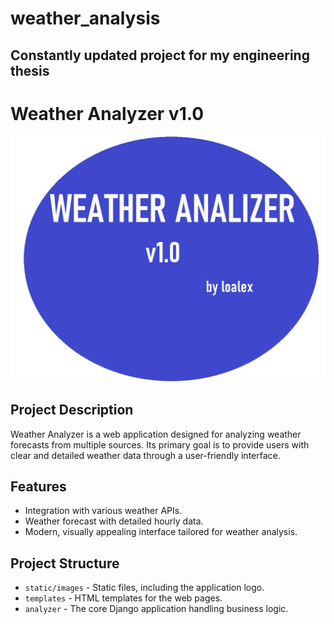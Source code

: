 # weather_analysis

## Constantly updated project for my engineering thesis

# Weather Analyzer v1.0

![Weather Analyzer Logo](/static/images/weather_analizer.jpg)

## Project Description

Weather Analyzer is a web application designed for analyzing weather forecasts from multiple sources. Its primary goal is to provide users with clear and detailed weather data through a user-friendly interface.

## Features

- Integration with various weather APIs.
- Weather forecast with detailed hourly data.
- Modern, visually appealing interface tailored for weather analysis.

## Project Structure

- `static/images` - Static files, including the application logo.
- `templates` - HTML templates for the web pages.
- `analyzer` - The core Django application handling business logic.